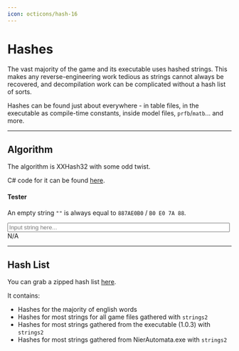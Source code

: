 ```yaml
---
icon: octicons/hash-16
---
```


# Hashes

The vast majority of the game and its executable uses hashed strings. This makes any reverse-engineering work tedious as strings cannot always be recovered, and decompilation work can be complicated without a hash list of sorts.

Hashes can be found just about everywhere - in table files, in the executable as compile-time constants, inside model files, `prfb`/`matb`... and more.

---

## Algorithm

The algorithm is XXHash32 with some odd twist.

C# code for it can be found [here](https://github.com/Nenkai/GBFRDataTools/blob/master/GBFRDataTools.Hashing/XXHash32Custom.cs).

#### Tester

An empty string `""` is always equal to `887AE0B0` / `B0 E0 7A 88`.

<div>
    <input
        class="md-input"
        placeholder="Input string here..."
        id="hash-str" name="hash-str"
        required min="0" maxlength="64" size="20"
        style="width: 500px;"
    />
    <span></span>
    <label name="hash-value" id="hash-value">N/A</label>
</div>

---

## Hash List

You can grab a zipped hash list [here](hashlist.7z).

It contains:

* Hashes for the majority of english words
* Hashes for most strings for all game files gathered with `strings2`
* Hashes for most strings gathered from the executable (1.0.3) with `strings2`
* Hashes for most strings gathered from NierAutomata.exe with `strings2`

<script>
document.getElementById("hash-str").addEventListener("input", (event) => {
  var str = document.getElementById("hash-str").value;
  if (str.length == 0)
  {
    document.getElementById("hash-value").innerHTML = "N/A";
    return;
  }

  var hash = XXHash32Custom(document.getElementById("hash-str").value);
  hash >>>= 0; // Convert to unsigned
  document.getElementById("hash-value").innerHTML = hash.toString(16).toUpperCase();
});

var PRIME32_1 = 0x9e3779b1;
var PRIME32_2 = 0x85EBCA77;
var PRIME32_3 = 0xC2B2AE3D;
var PRIME32_4 = 0x27D4EB2F;
var PRIME32_5 = 0x165667B1;

function XXHash32Custom(str)
{
    var array = asciiToUint8Array(str);
    var inputLength = array.length;

    var h32 = 0x178A54A4;
    if (str.length >= 16)
    {
        var v1 = 0x2557311B;
        var v2 = 0x871FB76A;
        var v3 = 0x0133ECF3;
        var v4 = 0x62FC7342;

        do
        {
            v1 = XXH32_round(v1, getInt32(array));
            v2 = XXH32_round(v2, getInt32(array.subarray(4)));
            v3 = XXH32_round(v3, getInt32(array.subarray(8)));
            v4 = XXH32_round(v4, getInt32(array.subarray(12)));

            array = array.subarray(16);
        }
        while (array.length > 16);

        h32 = XXH32_rotl(v1, 1)
            + XXH32_rotl(v2, 7)
            + XXH32_rotl(v3, 12)
            + XXH32_rotl(v4, 18);
    }

    h32 += inputLength;

    while (array.length >= 4)
    {
        h32 = Math.imul(XXH32_rotl(h32 + Math.imul(getInt32(array), PRIME32_3), 17), PRIME32_4);
        array = array.subarray(4);
    }

    while (array.length > 0)
    {
        h32 = Math.imul(XXH32_rotl(h32 + Math.imul(array[0], PRIME32_5), 11), PRIME32_1);
        array = array.subarray(1);
    }

    h32 ^= h32 >>> 15;
    h32 = Math.imul(h32, PRIME32_2);
    h32 ^= h32 >>> 13;
    h32 = Math.imul(h32, PRIME32_3);
    h32 ^= h32 >>> 16;

    return h32;
}

function XXH32_round(seed, inputVal)
{
    return Math.imul(XXH32_rotl(seed + Math.imul(inputVal, PRIME32_2), 13), PRIME32_1);
}

function getInt32(uint8Arr)
{
    var val = uint8Arr[0] | (uint8Arr[1] << 8) | (uint8Arr[2] << 16) | (uint8Arr[3] << 24);
    return val;
}

function XXH32_rotl(x, r)
{
    return x << r | x >>> 32 - r;
}

//// JS Utils
function asciiToUint8Array(str){
  var chars = [];
  for (var i = 0; i < str.length; ++i){
    chars.push(str.charCodeAt(i));
  }
  return new Uint8Array(chars);
}

function convert(Uint8Arr) {
    var length = Uint8Arr.length;

    let buffer = Buffer.from(Uint8Arr);
    var result = buffer.readUIntBE(0, length);

    return result;
}

function decimalToHexString(number)
{
  if (number < 0)
  {
    number = 0xFFFFFFFF + number + 1;
  }

  return number.toString(16).toUpperCase();
}
</script>